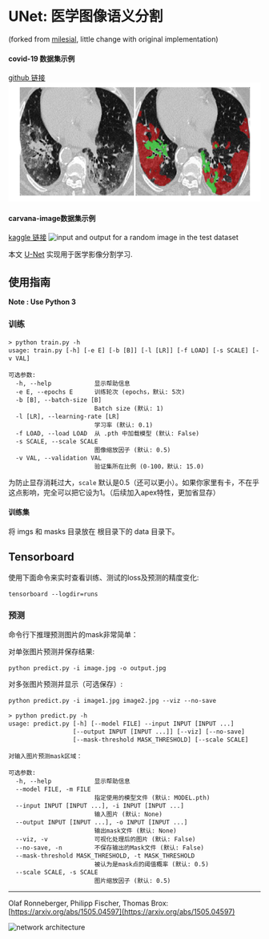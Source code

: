 # UNet: 医学图像语义分割
(forked from [milesial](https://github.com/milesial/Pytorch-UNet), little change with original implementation)

#### covid-19 数据集示例
[github 链接](https://github.com/JunMa11/COVID-19-CT-Seg-Benchmark)
![covid-19 image](https://github.com/anxingle/UNet-pytorch/blob/master/data/show.png?raw=true)
#### carvana-image数据集示例
[kaggle 链接](https://www.kaggle.com/c/carvana-image-masking-challenge)
![input and output for a random image in the test dataset](https://framapic.org/OcE8HlU6me61/KNTt8GFQzxDR.png)


本文 [U-Net](https://arxiv.org/abs/1505.04597) 实现用于医学影像分割学习.

## 使用指南
**Note : Use Python 3**


### 训练

```shell script
> python train.py -h
usage: train.py [-h] [-e E] [-b [B]] [-l [LR]] [-f LOAD] [-s SCALE] [-v VAL]

可选参数:
  -h, --help            显示帮助信息
  -e E, --epochs E      训练轮次 (epochs，默认: 5次)
  -b [B], --batch-size [B]
                        Batch size (默认: 1)
  -l [LR], --learning-rate [LR]
                        学习率 (默认: 0.1)
  -f LOAD, --load LOAD  从 .pth 中加载模型 (默认: False)
  -s SCALE, --scale SCALE
                        图像缩放因子 (默认: 0.5)
  -v VAL, --validation VAL
                        验证集所在比例 (0-100，默认: 15.0)

```
为防止显存消耗过大，`scale` 默认是0.5（还可以更小）。如果你家里有卡，不在乎这点影响，完全可以把它设为1。（后续加入apex特性，更加省显存）

#### 训练集
将 imgs 和 masks 目录放在 根目录下的 data 目录下。

## Tensorboard
使用下面命令来实时查看训练、测试的loss及预测的精度变化:

`tensorboard --logdir=runs`

### 预测

命令行下推理预测图片的mask非常简单：

对单张图片预测并保存结果:

`python predict.py -i image.jpg -o output.jpg`

对多张图片预测并显示（可选保存）:

`python predict.py -i image1.jpg image2.jpg --viz --no-save`

```shell script
> python predict.py -h
usage: predict.py [-h] [--model FILE] --input INPUT [INPUT ...]
                  [--output INPUT [INPUT ...]] [--viz] [--no-save]
                  [--mask-threshold MASK_THRESHOLD] [--scale SCALE]

对输入图片预测mask区域：

可选参数:
  -h, --help            显示帮助信息
  --model FILE, -m FILE
                        指定使用的模型文件 (默认: MODEL.pth)
  --input INPUT [INPUT ...], -i INPUT [INPUT ...]
                        输入图片 (默认: None)
  --output INPUT [INPUT ...], -o INPUT [INPUT ...]
                        输出mask文件 (默认: None)
  --viz, -v             可视化处理后的图片 (默认: False)
  --no-save, -n         不保存输出的Mask文件 (默认: False)
  --mask-threshold MASK_THRESHOLD, -t MASK_THRESHOLD
                        被认为是mask点的阈值概率 (默认: 0.5)
  --scale SCALE, -s SCALE
                        图片缩放因子 (默认: 0.5)
```


---

Olaf Ronneberger, Philipp Fischer, Thomas Brox: [https://arxiv.org/abs/1505.04597](https://arxiv.org/abs/1505.04597)

![network architecture](https://i.imgur.com/jeDVpqF.png)
